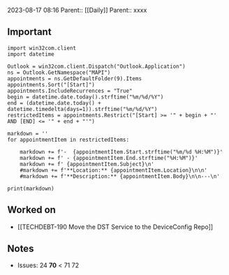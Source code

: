 2023-08-17 08:16
Parent:: [[Daily]] 
Parent:: xxxx



## Important 

```run-python
import win32com.client
import datetime

Outlook = win32com.client.Dispatch("Outlook.Application")
ns = Outlook.GetNamespace("MAPI")
appointments = ns.GetDefaultFolder(9).Items
appointments.Sort("[Start]")
appointments.IncludeRecurrences = "True"
begin = datetime.date.today().strftime("%m/%d/%Y")
end = (datetime.date.today() + datetime.timedelta(days=1)).strftime("%m/%d/%Y")
restrictedItems = appointments.Restrict("[Start] >= '" + begin + "' AND [END] <= '" + end + "'")

markdown = ''
for appointmentItem in restrictedItems:
    
    markdown += f'-  {appointmentItem.Start.strftime("%m/%d %H:%M")}'
    markdown += f' - {appointmentItem.End.strftime("%H:%M")}'
    markdown += f' {appointmentItem.Subject}\n'
    #markdown += f'**Location:** {appointmentItem.Location}\n\n'
    #markdown += f'**Description:** {appointmentItem.Body}\n\n---\n'

print(markdown)

```




## Worked on

- [[TECHDEBT-190 Move the DST Service to the DeviceConfig Repo]]

## Notes

- Issues:
24 
**70** <
71 
72






